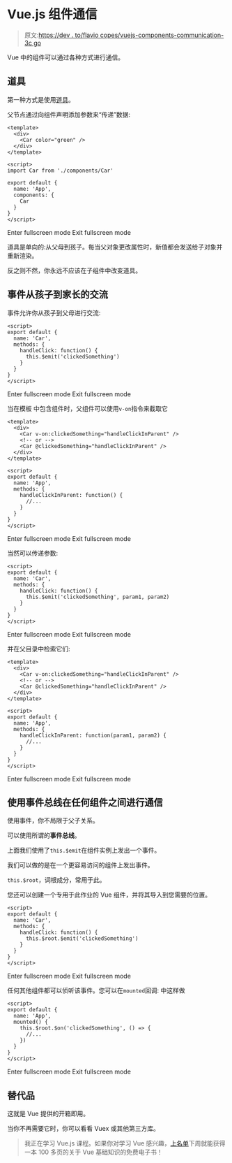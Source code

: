 # Vue.js 组件通信

> 原文:[https://dev . to/flavio copes/vuejs-components-communication-3c go](https://dev.to/flaviocopes/vuejs-components-communication-3cgo)

Vue 中的组件可以通过各种方式进行通信。

## 道具

第一种方式是使用[道具](https://flaviocopes.com/vue-props/)。

父节点通过向组件声明添加参数来“传递”数据:

```
<template>
  <div>
    <Car color="green" />
  </div>
</template>

<script>
import Car from './components/Car'

export default {
  name: 'App',
  components: {
    Car
  }
}
</script> 
```

Enter fullscreen mode Exit fullscreen mode

道具是单向的:从父母到孩子。每当父对象更改属性时，新值都会发送给子对象并重新渲染。

反之则不然，你永远不应该在子组件中改变道具。

## 事件从孩子到家长的交流

事件允许你从孩子到父母进行交流:

```
<script>
export default {
  name: 'Car',
  methods: {
    handleClick: function() {
      this.$emit('clickedSomething')
    }
  }
}
</script> 
```

Enter fullscreen mode Exit fullscreen mode

当在模板
中包含组件时，父组件可以使用`v-on`指令来截取它

```
<template>
  <div>
    <Car v-on:clickedSomething="handleClickInParent" />
    <!-- or -->
    <Car @clickedSomething="handleClickInParent" />
  </div>
</template>

<script>
export default {
  name: 'App',
  methods: {
    handleClickInParent: function() {
      //...
    }
  }
}
</script> 
```

Enter fullscreen mode Exit fullscreen mode

当然可以传递参数:

```
<script>
export default {
  name: 'Car',
  methods: {
    handleClick: function() {
      this.$emit('clickedSomething', param1, param2)
    }
  }
}
</script> 
```

Enter fullscreen mode Exit fullscreen mode

并在父目录中检索它们:

```
<template>
  <div>
    <Car v-on:clickedSomething="handleClickInParent" />
    <!-- or -->
    <Car @clickedSomething="handleClickInParent" />
  </div>
</template>

<script>
export default {
  name: 'App',
  methods: {
    handleClickInParent: function(param1, param2) {
      //...
    }
  }
}
</script> 
```

Enter fullscreen mode Exit fullscreen mode

## 使用事件总线在任何组件之间进行通信

使用事件，你不局限于父子关系。

可以使用所谓的**事件总线**。

上面我们使用了`this.$emit`在组件实例上发出一个事件。

我们可以做的是在一个更容易访问的组件上发出事件。

`this.$root`，词根成分，常用于此。

您还可以创建一个专用于此作业的 Vue 组件，并将其导入到您需要的位置。

```
<script>
export default {
  name: 'Car',
  methods: {
    handleClick: function() {
      this.$root.$emit('clickedSomething')
    }
  }
}
</script> 
```

Enter fullscreen mode Exit fullscreen mode

任何其他组件都可以侦听该事件。您可以在`mounted`回调:
中这样做

```
<script>
export default {
  name: 'App',
  mounted() {
    this.$root.$on('clickedSomething', () => {
      //...
    })
  }
}
</script> 
```

Enter fullscreen mode Exit fullscreen mode

## 替代品

这就是 Vue 提供的开箱即用。

当你不再需要它时，你可以看看 Vuex 或其他第三方库。

> 我正在学习 Vue.js 课程。如果你对学习 Vue 感兴趣，[上名单](https://vuecourse.com/)下周就能获得一本 100 多页的关于 Vue 基础知识的免费电子书！